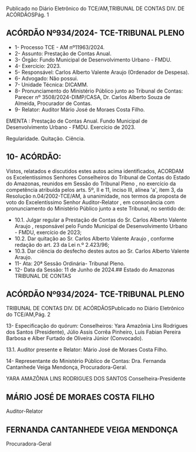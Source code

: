 Publicado  no  Diário  Eletrônico do TCE/AM,TRIBUNAL DE CONTAS DIV. DE ACÓRDÃOSPág. 1

## ACÓRDÃO Nº934/2024- TCE-TRIBUNAL PLENO

- 1- Processo TCE - AM nº11963/2024.
- 2- Assunto: Prestação de Contas Anual.
- 3- Órgão: Fundo Municipal de Desenvolvimento Urbano - FMDU.
- 4- Exercício: 2023.
- 5- Responsável: Carlos Alberto Valente Araujo (Ordenador de Despesa).
- 6- Advogado: Não possui.
- 7- Unidade Técnica: DICAMM.
- 8- Pronunciamento  do  Ministério  Público  junto  ao  Tribunal  de  Contas: Parecer  nº 3508/2024-DIMP/CASA, Dr. Carlos Alberto Souza de Almeida, Procurador de Contas.
- 9- Relator: Auditor Mário José de Moraes Costa Filho.

EMENTA : Prestação de Contas Anual. Fundo Municipal  de  Desenvolvimento  Urbano  -  FMDU. Exercício de 2023.

Regularidade. Quitação. Ciência.

## 10-  ACÓRDÃO:

Vistos, relatados e discutidos estes autos acima identificados, ACORDAM os Excelentíssimos Senhores Conselheiros do Tribunal de Contas do Estado do Amazonas, reunidos em Sessão do Tribunal Pleno , no exercício da competência atribuída pelos arts. 5º, II e 11, inciso III, alínea 'a', item 3, da Resolução n.04/2002-TCE/AM, à unanimidade, nos termos da proposta de voto do Excelentíssimo Senhor Auditor-Relator , em consonância com pronunciamento do Ministério Público junto a este Tribunal, no sentido de:

- 10.1. Julgar regular a Prestação de Contas do Sr. Carlos Alberto Valente Araujo , responsável pelo Fundo Municipal de Desenvolvimento Urbano - FMDU, exercício de 2023;
- 10.2. Dar  quitação ao Sr. Carlos  Alberto  Valente Araujo , conforme redação do art. 23 da Lei n.º 2.423/96;
- 10.3. Dar ciência do desfecho destes autos ao Sr. Carlos Alberto Valente Araujo.
- 11-  Ata: 20ª Sessão Ordinária- Tribunal Pleno.
- 12-  Data da Sessão: 11 de Junho de 2024.## Estado do Amazonas TRIBUNAL DE CONTAS

## ACÓRDÃO Nº934/2024- TCE-TRIBUNAL PLENO

TRIBUNAL DE CONTAS DIV. DE ACÓRDÃOSPublicado  no  Diário  Eletrônico do TCE/AM,Pág. 2

13-  Especificação  do  quórum: Conselheiros:  Yara  Amazônia  Lins  Rodrigues  dos Santos (Presidente), Júlio Assis Corrêa Pinheiro, Luis Fabian Pereira Barbosa e Alber Furtado de Oliveira Júnior (Convocado).

13.1. Auditor presente e Relator: Mário José de Moraes Costa Filho.

14-  Representante do Ministério Público de Contas: Dra. Fernanda Cantanhede Veiga Mendonça, Procuradora-Geral.

YARA AMAZÔNIA LINS RODRIGUES DOS SANTOS Conselheira-Presidente

## MÁRIO JOSÉ DE MORAES COSTA FILHO

Auditor-Relator

## FERNANDA CANTANHEDE VEIGA MENDONÇA

Procuradora-Geral